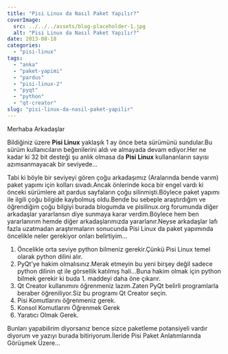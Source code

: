 ```yaml
---
title: "Pisi Linux da Nasıl Paket Yapılır?"
coverImage:
  src: ../../../assets/blog-placeholder-1.jpg
  alt: "Pisi Linux da Nasıl Paket Yapılır?"
date: 2013-08-18
categories: 
  - "pisi-linux"
tags: 
  - "anka"
  - "paket-yapimi"
  - "pardus"
  - "pisi-linux-2"
  - "pyqt"
  - "python"
  - "qt-creator"
slug: "pisi-linux-da-nasil-paket-yapilir"
---
```


Merhaba Arkadaşlar

Bildiğiniz üzere **Pisi Linux** yaklaşık 1 ay önce beta sürümünü sundular.Bu sürüm kullanıcıların beğenilerini aldı ve almayada devam ediyor.Her ne kadar ki 32 bit desteği şu anlık olmasa da **Pisi Linux** kullananların sayısı azımsanmayacak bir seviyede…

Tabi ki böyle bir seviyeyi gören çoğu arkadaşımız (Aralarında bende varım) paket yapımı için kolları sıvadı.Ancak önlerinde koca bir engel vardı ki önceki sürümlere ait pardus sayfaların çoğu silinmişti.Böylece paket yapımı ile ilgili çoğu bilgide kaybolmuş oldu.Bende bu sebeple araştırdığım ve öğrendiğim çoğu bilgiyi burada blogumda ve pisilinux.org forumunda diğer arkadaşlar yararlansın diye sunmaya karar verdim.Böylece hem ben yararlanırım hemde diğer arkadaşlarımızda yararlanır.Neyse arkadaşlar lafı fazla uzatmadan araştırmaların sonucunda Pisi Linux da paket yapımında öncelikle neler gerekiyor onları belirtiyim…

1. Öncelikle orta seviye python bilmeniz gerekir.Çünkü Pisi Linux temel olarak python dilini alır.
2. PyQt’ye hakim olmalısınız.Merak etmeyin bu yeni birşey değil sadece python dilinin qt ile görsellik katılmış hali…Buna hakim olmak için python bilmek gerekir ki buda 1. maddeyi daha öne çıkarır.
3. Qt Creator kullanımını öğrenmeniz lazım.Zaten PyQt belirli programlarla beraber öğreniliyor.Siz bu programı Qt Creator seçin.
4. Pisi Komutlarını öğrenmeniz gerek.
5. Konsol Komutlarını Öğrenmek Gerek
6. Yaratıcı Olmak Gerek.

Bunları yapabilirim diyorsanız bence sizce paketleme potansiyeli vardır diyorum ve yazıyı burada bitiriyorum.İleride Pisi Paket Anlatımlarında Görüşmek Üzere…
